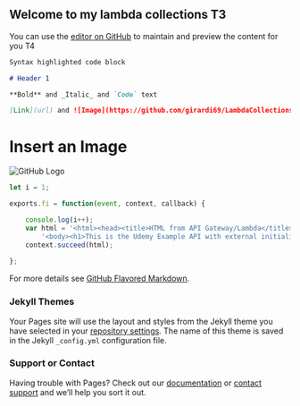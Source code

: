 ## Welcome to my lambda collections T3

You can use the [editor on GitHub](https://github.com/girardi69/LambdaCollections/edit/gh-pages/index.md) to maintain and preview the content for you T4  

```markdown
Syntax highlighted code block

# Header 1

**Bold** and _Italic_ and `Code` text

[Link](url) and ![Image](https://github.com/girardi69/LambdaCollectionsT1/blob/gh-pages/img/7768E4E5-A467-4B98-91ED-CA4695D740F7.jpeg)
```




# Insert an Image
![GitHub Logo](https://github.com/girardi69/LambdaCollectionsT1/blob/gh-pages/img/7768E4E5-A467-4B98-91ED-CA4695D740F7.jpeg)



```javascript
let i = 1;

exports.fi = function(event, context, callback) {

    console.log(i++);
    var html = '<html><head><title>HTML from API Gateway/Lambda</title></head>' + 
        '<body><h1>This is the Udemy Example API with external initialization: '  + JSON.stringify(i-1) + '</h1></body></html>';  
    context.succeed(html);
    
};

```
For more details see [GitHub Flavored Markdown](https://guides.github.com/features/mastering-markdown/).

### Jekyll Themes

Your Pages site will use the layout and styles from the Jekyll theme you have selected in your [repository settings](https://github.com/girardi69/LambdaCollections/settings). The name of this theme is saved in the Jekyll `_config.yml` configuration file.

### Support or Contact

Having trouble with Pages? Check out our [documentation](https://help.github.com/categories/github-pages-basics/) or [contact support](https://github.com/contact) and we’ll help you sort it out.
